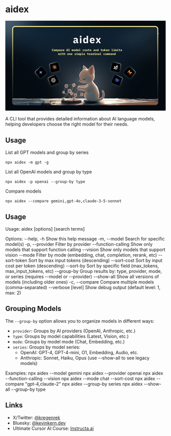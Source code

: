 # aidex

![llmdex Cover](/public/cover.png)

A CLI tool that provides detailed information about AI language models, helping developers choose the right model for their needs.

## Usage

List all GPT models and group by series
```
npx aidex -m gpt -g
```

List all OpenAI models and group by type
```
npx aidex -p openai --group-by type
```

Compare models
```
npx aidex --compare gemini,gpt-4o,claude-3-5-sonnet
```


## Usage

Usage: aidex [options] [search terms]

Options:
  --help, -h                  Show this help message
  -m, --model <name>     Search for specific model(s)
  -p, --provider <name>  Filter by provider
  --function-calling     Show only models that support function calling
  --vision              Show only models that support vision
  --mode <type>         Filter by mode (embedding, chat, completion, rerank, etc)
  --sort-token          Sort by max input tokens (descending)
  --sort-cost           Sort by input cost per token (descending)
  --sort-by <field>     Sort by specific field (max_tokens, max_input_tokens, etc)
  --group-by <criteria> Group results by: type, provider, mode, or series (requires --model or --provider)
  --show-all           Show all versions of models (including older ones)
  -c, --compare <models>  Compare multiple models (comma-separated)
  --verbose [level]    Show debug output (default level: 1, max: 2)

## Grouping Models

The `--group-by` option allows you to organize models in different ways:

- `provider`: Groups by AI providers (OpenAI, Anthropic, etc.)
- `type`: Groups by model capabilities (Latest, Vision, etc.)
- `mode`: Groups by model mode (Chat, Embedding, etc.)
- `series`: Groups by model series:
  - OpenAI: GPT-4, GPT-4-mini, O1, Embedding, Audio, etc.
  - Anthropic: Sonnet, Haiku, Opus (use --show-all to see legacy models)

Examples:
  npx aidex --model gemini
  npx aidex --provider openai
  npx aidex --function-calling --vision
  npx aidex --mode chat --sort-cost
  npx aidex --compare "gpt-4,claude-2"
  npx aidex --group-by series
  npx aidex --show-all --group-by type

## Links

- X/Twitter: [@kregenrek](https://x.com/kregenrek)
- Bluesky: [@kevinkern.dev](https://bsky.app/profile/kevinkern.dev)
- Ultimate Cursor AI Course: [Instructa.ai](https://www.instructa.ai/en/cursor-ai)
